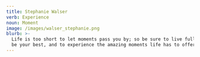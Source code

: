 ```yaml
---
title: Stephanie Walser
verb: Experience
noun: Moment
image: /images/walser_stephanie.png
blurb: >-
  Life is too short to let moments pass you by; so be sure to live fully, always
  be your best, and to experience the amazing moments life has to offer.
---
```


